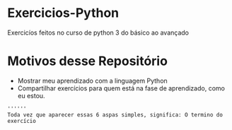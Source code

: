 # Exercicios-Python
Exercicíos feitos no curso de python 3 do básico ao avançado
# Motivos desse Repositório 
- Mostrar meu aprendizado com a linguagem Python
- Compartilhar exercícios para quem está na fase de aprendizado, como eu estou. 

```text
''''''
Toda vez que aparecer essas 6 aspas simples, significa: O termino do exercício
```
